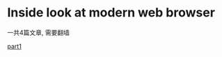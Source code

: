 # Inside look at modern web browser

一共4篇文章, 需要翻墙

[part1](https://developers.google.com/web/updates/2018/09/inside-browser-part1)

